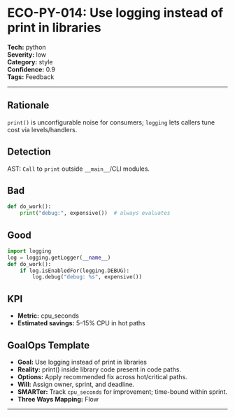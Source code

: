 # ECO-PY-014: Use logging instead of print in libraries

**Tech:** python  
**Severity:** low  
**Category:** style  
**Confidence:** 0.9  
**Tags:** Feedback

---

## Rationale
`print()` is unconfigurable noise for consumers; `logging` lets callers tune cost via levels/handlers.

## Detection
AST: `Call` to `print` outside `__main__`/CLI modules.

## Bad
```python
def do_work():
    print("debug:", expensive())  # always evaluates
```

## Good
```python
import logging
log = logging.getLogger(__name__)
def do_work():
    if log.isEnabledFor(logging.DEBUG):
        log.debug("debug: %s", expensive())
```

## KPI
- **Metric:** cpu_seconds  
- **Estimated savings:** 5–15% CPU in hot paths

## GoalOps Template
- **Goal:** Use logging instead of print in libraries  
- **Reality:** print() inside library code present in code paths.  
- **Options:** Apply recommended fix across hot/critical paths.  
- **Will:** Assign owner, sprint, and deadline.  
- **SMARTer:** Track `cpu_seconds` for improvement; time-bound within sprint.  
- **Three Ways Mapping:** Flow

---
